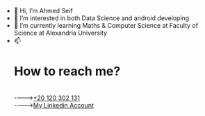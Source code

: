 - 👋 Hi, I’m Ahmed Seif
- 👀 I’m interested in both Data Science and android developing 
- 🌱 I’m currently learning Maths & Computer Science at Faculty of Science at Alexandria University
- 📫 <h1>How to reach me?</h1><br>
----><a href=”tel:+201203021321″>+20 120 302 131</a><br>
----><a href='https://www.linkedin.com/in/ahmedabdelazizseif/'>My Linkedin Account</a>


<!---
AhmedAbdelazizSeif/AhmedAbdelazizSeif is a ✨ special ✨ repository because its `README.md` (this file) appears on your GitHub profile.
You can click the Preview link to take a look at your changes.
--->

